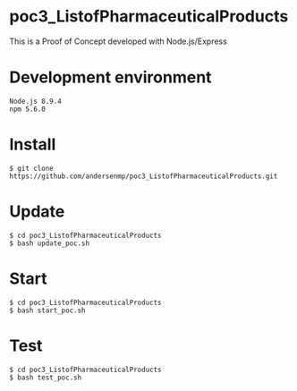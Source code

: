 # poc3_ListofPharmaceuticalProducts
This is a Proof of Concept developed with Node.js/Express

# Development environment
```
Node.js 8.9.4
npm 5.6.0
```

# Install
```
$ git clone https://github.com/andersenmp/poc3_ListofPharmaceuticalProducts.git

```

# Update
```
$ cd poc3_ListofPharmaceuticalProducts
$ bash update_poc.sh
```


# Start
```
$ cd poc3_ListofPharmaceuticalProducts
$ bash start_poc.sh
```

# Test
```
$ cd poc3_ListofPharmaceuticalProducts
$ bash test_poc.sh
```